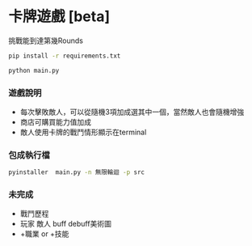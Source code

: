 # 卡牌遊戲 [beta]

挑戰能到達第幾Rounds

```bash
pip install -r requirements.txt

python main.py
```

### 遊戲說明
* 每次擊敗敵人，可以從隨機3項加成選其中一個，當然敵人也會隨機增強
* 商店可購買能力值加成
* 敵人使用卡牌的戰鬥情形顯示在terminal

### 包成執行檔
```bash
pyinstaller  main.py -n 無限輪迴 -p src
```

### 未完成
* 戰鬥歷程
* 玩家 敵人 buff debuff美術圖
* +職業 or +技能